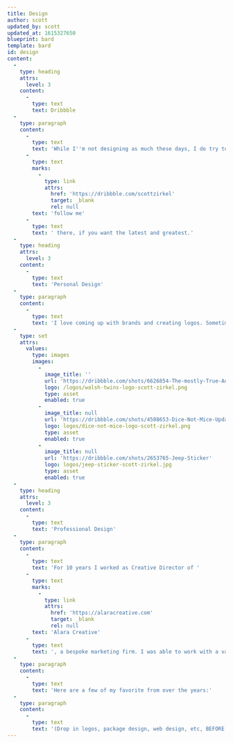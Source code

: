 ```yaml
---
title: Design
author: scott
updated_by: scott
updated_at: 1615327650
blueprint: bard
template: bard
id: design
content:
  -
    type: heading
    attrs:
      level: 3
    content:
      -
        type: text
        text: Dribbble
  -
    type: paragraph
    content:
      -
        type: text
        text: 'While I''m not designing as much these days, I do try to keep my dribbble account active, so '
      -
        type: text
        marks:
          -
            type: link
            attrs:
              href: 'https://dribbble.com/scottzirkel'
              target: _blank
              rel: null
        text: 'follow me'
      -
        type: text
        text: ' there, if you want the latest and greatest.'
  -
    type: heading
    attrs:
      level: 3
    content:
      -
        type: text
        text: 'Personal Design'
  -
    type: paragraph
    content:
      -
        type: text
        text: 'I love coming up with brands and creating logos. Sometimes I use them for things, other times they are just to scratch an itch.'
  -
    type: set
    attrs:
      values:
        type: images
        images:
          -
            image_title: ''
            url: 'https://dribbble.com/shots/6626854-The-mostly-True-Adventures-of-the-Walsh-Twins'
            logo: /logos/walsh-twins-logo-scott-zirkel.png
            type: asset
            enabled: true
          -
            image_title: null
            url: 'https://dribbble.com/shots/4508653-Dice-Not-Mice-Updated'
            logo: logos/dice-not-mice-logo-scott-zirkel.png
            type: asset
            enabled: true
          -
            image_title: null
            url: 'https://dribbble.com/shots/2653765-Jeep-Sticker'
            logo: logos/jeep-sticker-scott-zirkel.jpg
            type: asset
            enabled: true
  -
    type: heading
    attrs:
      level: 3
    content:
      -
        type: text
        text: 'Professional Design'
  -
    type: paragraph
    content:
      -
        type: text
        text: 'For 10 years I worked as Creative Director of '
      -
        type: text
        marks:
          -
            type: link
            attrs:
              href: 'https://alaracreative.com'
              target: _blank
              rel: null
        text: 'Alara Creative'
      -
        type: text
        text: ', a bespoke marketing firm. I was able to work with a variety of clients on a myriad of projects.'
  -
    type: paragraph
    content:
      -
        type: text
        text: 'Here are a few of my favorite from over the years:'
  -
    type: paragraph
    content:
      -
        type: text
        text: '(Drop in logos, package design, web design, etc, BEFORE launch. Otherwise people will see this and think you''re a poser.)'
---
```

